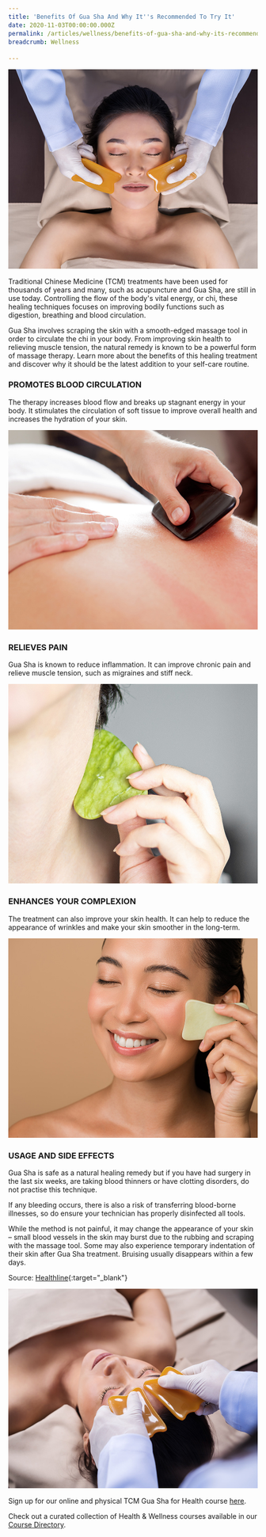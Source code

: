 ```yaml
---
title: 'Benefits Of Gua Sha And Why It''s Recommended To Try It'
date: 2020-11-03T00:00:00.000Z
permalink: /articles/wellness/benefits-of-gua-sha-and-why-its-recommended-to-try-it
breadcrumb: Wellness

---
```


![Benefits Of Gua Sha And Why It's Recommended To Try It](/images/content-articles/wellness/benefits-of-gua-sha-and-why-its-recommended-to-try-it-img1.jpg)

Traditional Chinese Medicine (TCM) treatments have been used for thousands of years and many, such as acupuncture and Gua Sha, are still in use today. Controlling the flow of the body's vital energy, or chi, these healing techniques focuses on improving bodily functions such as digestion, breathing and blood circulation.

Gua Sha involves scraping the skin with a smooth-edged massage tool in order to circulate the chi in your body. From improving skin health to relieving muscle tension, the natural remedy is known to be a powerful form of massage therapy.  Learn more about the benefits of this healing treatment and discover why it should be the latest addition to your self-care routine.

### PROMOTES BLOOD CIRCULATION
The therapy increases blood flow and breaks up stagnant energy in your body. It stimulates the circulation of soft tissue to improve overall health and increases the hydration of your skin. 

![Benefits Of Gua Sha And Why It's Recommended To Try It](/images/content-articles/wellness/benefits-of-gua-sha-and-why-its-recommended-to-try-it-img2.jpg) 

### RELIEVES PAIN
Gua Sha is known to reduce inflammation. It can improve chronic pain and relieve muscle tension, such as migraines and stiff neck. 

![Benefits Of Gua Sha And Why It's Recommended To Try It](/images/content-articles/wellness/benefits-of-gua-sha-and-why-its-recommended-to-try-it-img3.jpg)

### ENHANCES YOUR COMPLEXION
The treatment can also improve your skin health. It can help to reduce the appearance of wrinkles and make your skin smoother in the long-term.

![Benefits Of Gua Sha And Why It's Recommended To Try It](/images/content-articles/wellness/benefits-of-gua-sha-and-why-its-recommended-to-try-it-img4.jpg)

### USAGE AND SIDE EFFECTS
Gua Sha is safe as a natural healing remedy but if you have had surgery in the last six weeks, are taking blood thinners or have clotting disorders, do not practise this technique.

If any bleeding occurs, there is also a risk of transferring blood-borne illnesses, so do ensure your technician has properly disinfected all tools.

While the method is not painful, it may change the appearance of your skin – small blood vessels in the skin may burst due to the rubbing and scraping with the massage tool. Some may also experience temporary indentation of their skin after Gua Sha treatment. Bruising usually disappears within a few days. 

Source: [Healthline](https://www.healthline.com/health/gua-sha){:target="_blank"}


![Benefits Of Gua Sha And Why It's Recommended To Try It](/images/content-articles/wellness/benefits-of-gua-sha-and-why-its-recommended-to-try-it-img5.jpg)

Sign up for our online and physical TCM Gua Sha for Health course [here](../../course-directory/health-and-wellness/#tcmguashaforhealthblendedcourses).

Check out a curated collection of Health & Wellness courses available in our [Course Directory](../../course-directory/health-and-wellness/).